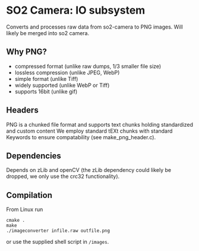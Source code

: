 SO2 Camera: IO subsystem
========================

Converts and processes raw data from so2-camera to PNG images. Will
likely be merged into so2 camera.

Why PNG?
--------

- compressed format (unlike raw dumps, 1/3 smaller file size)
- lossless compression (unlike JPEG, WebP)
- simple format (unlike Tiff)
- widely supported (unlike WebP or Tiff)
- supports 16bit (unlike gif)

Headers
-------

PNG is a chunked file format and supports text chunks holding
standardized and custom content We employ standard tEXt chunks with
standard Keywords to ensure compatability (see make_png_header.c).

Dependencies
------------

Depends on zLib and openCV (the zLib dependency could likely be
dropped, we only use the crc32 functionality).

Compilation
-----------

From Linux run

````
cmake .
make
./imageconverter infile.raw outfile.png
````

or use the supplied shell script in `/images`.
